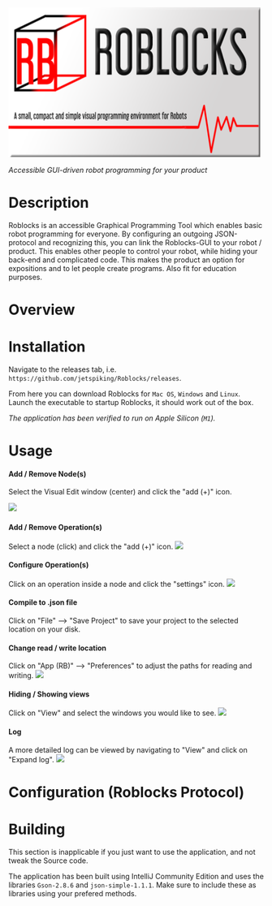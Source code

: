 ![Splashscreen](https://raw.githubusercontent.com/jetspiking/Roblocks/main/Images/Splashscreen.png)

_Accessible GUI-driven robot programming for your product_

# Description
Roblocks is an accessible Graphical Programming Tool which enables basic robot programming for everyone. By configuring an outgoing JSON-protocol and recognizing this, you can link the Roblocks-GUI to your robot / product. This enables other people to control your robot, while hiding your back-end and complicated code. This makes the product an option for expositions and to let people create programs. Also fit for education purposes. 

# Overview

# Installation
Navigate to the releases tab, i.e. 
```https://github.com/jetspiking/Roblocks/releases```. 

From here you can download Roblocks for ```Mac OS```, ```Windows``` and ```Linux```. 
Launch the executable to startup Roblocks, it should work out of the box. 

_The application has been verified to run on Apple Silicon (```M1```)._

# Usage

#### Add / Remove Node(s)
Select the Visual Edit window (center) and click the "add (+)" icon.

<img src="https://github.com/jetspiking/Roblocks/blob/main/Images/Application.png" width="700">

#### Add / Remove Operation(s)
Select a node (click) and click the "add (+)" icon.
![](https://github.com/jetspiking/Roblocks/blob/main/Images/General.png)

#### Configure Operation(s)
Click on an operation inside a node and click the "settings" icon.
![](https://github.com/jetspiking/Roblocks/blob/main/Images/Attributes.png)

#### Compile to .json file
Click on "File" --> "Save Project" to save your project to the selected location on your disk.  

#### Change read / write location
Click on "App (RB)" --> "Preferences" to adjust the paths for reading and writing. 
![](https://github.com/jetspiking/Roblocks/blob/main/Images/Preferences.png)

#### Hiding / Showing views
Click on "View" and select the windows you would like to see.
![](https://github.com/jetspiking/Roblocks/blob/main/Images/Views.png)

#### Log
A more detailed log can be viewed by navigating to "View" and click on "Expand log".
![](https://github.com/jetspiking/Roblocks/blob/main/Images/Log.png)

# Configuration (Roblocks Protocol)

# Building
This section is inapplicable if you just want to use the application, and not tweak the Source code.  

The application has been built using IntelliJ Community Edition and uses the libraries ```Gson-2.8.6``` and ```json-simple-1.1.1```. Make sure to include these as libraries using your prefered methods. 
